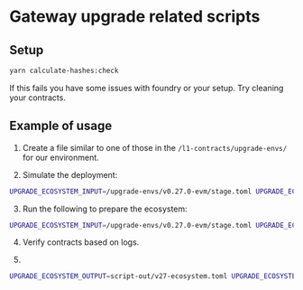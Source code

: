# Gateway upgrade related scripts

## Setup

```sh
yarn calculate-hashes:check
```
If this fails you have some issues with foundry or your setup. Try cleaning your contracts.

## Example of usage

1. Create a file similar to one of those in the `/l1-contracts/upgrade-envs/` for our environment.

2. Simulate the deployment: 
```sh
UPGRADE_ECOSYSTEM_INPUT=/upgrade-envs/v0.27.0-evm/stage.toml UPGRADE_ECOSYSTEM_OUTPUT=/script-out/v27-ecosystem.toml forge script --sig "run()" EcosystemUpgrade --ffi --rpc-url $SEPOLIA --gas-limit 20000000000
```

3. Run the following to prepare the ecosystem:
```sh
UPGRADE_ECOSYSTEM_INPUT=/upgrade-envs/v0.27.0-evm/stage.toml UPGRADE_ECOSYSTEM_OUTPUT=/script-out/v27-ecosystem.toml forge script --sig "run()" EcosystemUpgrade --ffi --rpc-url $SEPOLIA --gas-limit 20000000000 --broadcast --slow
```
4. Verify contracts based on logs. 

5. 
```sh
UPGRADE_ECOSYSTEM_OUTPUT=script-out/v27-ecosystem.toml UPGRADE_ECOSYSTEM_OUTPUT_TRANSACTIONS=broadcast/EcosystemUpgrade.s.sol/11155111/run-latest.json yarn upgrade-yaml-output-generator
```
